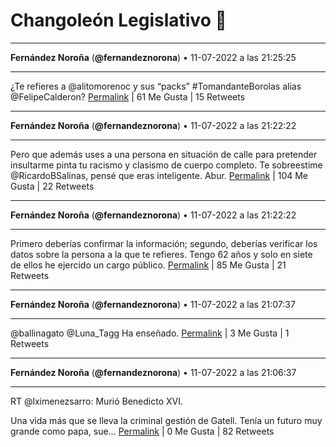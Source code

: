 # Changoleón Legislativo 🙈
*****
**Fernández Noroña** (**@fernandeznorona**) • 11-07-2022 a las 21:25:25
*****
¿Te refieres a @alitomorenoc y sus “packs” #TomandanteBorolas alias @FelipeCalderon?
[Permalink](https://twitter.com/fernandeznorona/status/1546727406144311296) | 61 Me Gusta | 15 Retweets
*****
**Fernández Noroña** (**@fernandeznorona**) • 11-07-2022 a las 21:22:22
*****
Pero que además uses a una persona en situación de calle para pretender insultarme pinta tu racismo y clasismo de cuerpo completo. Te sobreestime @RicardoBSalinas, pensé que eras inteligente. Abur.
[Permalink](https://twitter.com/fernandeznorona/status/1546726640797073408) | 104 Me Gusta | 22 Retweets
*****
**Fernández Noroña** (**@fernandeznorona**) • 11-07-2022 a las 21:22:22
*****
Primero deberías confirmar la información; segundo, deberías verificar los datos sobre la persona a la que te refieres. Tengo 62 años y solo en siete de ellos he ejercido un cargo público.
[Permalink](https://twitter.com/fernandeznorona/status/1546726639299616768) | 85 Me Gusta | 21 Retweets
*****
**Fernández Noroña** (**@fernandeznorona**) • 11-07-2022 a las 21:07:37
*****
@ballinagato @Luna_Tagg Ha enseñado.
[Permalink](https://twitter.com/fernandeznorona/status/1546722926468153345) | 3 Me Gusta | 1 Retweets
*****
**Fernández Noroña** (**@fernandeznorona**) • 11-07-2022 a las 21:06:37
*****
RT @lximenezsarro: Murió Benedicto XVI.


Una vida más que se lleva la criminal gestión de Gatell. Tenía un futuro muy grande como papa, sue…
[Permalink](https://twitter.com/fernandeznorona/status/1546722675128778754) | 0 Me Gusta | 82 Retweets